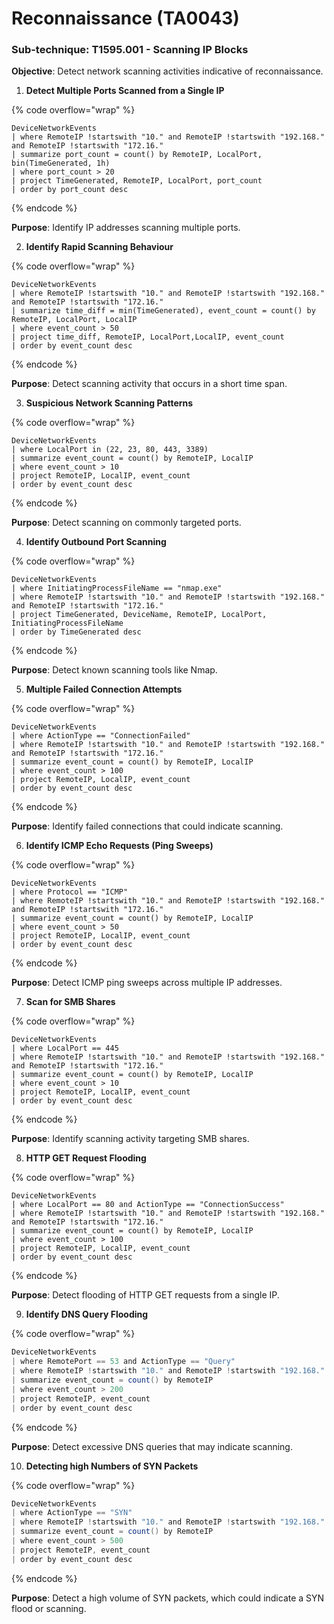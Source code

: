 # Reconnaissance (TA0043)

### **Sub-technique: T1595.001 - Scanning IP Blocks**

**Objective**: Detect network scanning activities indicative of reconnaissance.&#x20;

1. **Detect Multiple Ports Scanned from a Single IP**

{% code overflow="wrap" %}
```kusto
DeviceNetworkEvents
| where RemoteIP !startswith "10." and RemoteIP !startswith "192.168." and RemoteIP !startswith "172.16."
| summarize port_count = count() by RemoteIP, LocalPort, bin(TimeGenerated, 1h)
| where port_count > 20
| project TimeGenerated, RemoteIP, LocalPort, port_count
| order by port_count desc
```
{% endcode %}

**Purpose**: Identify IP addresses scanning multiple ports.

2. **Identify Rapid Scanning Behaviour**

{% code overflow="wrap" %}
```kusto
DeviceNetworkEvents
| where RemoteIP !startswith "10." and RemoteIP !startswith "192.168." and RemoteIP !startswith "172.16."
| summarize time_diff = min(TimeGenerated), event_count = count() by RemoteIP, LocalPort, LocalIP
| where event_count > 50
| project time_diff, RemoteIP, LocalPort,LocalIP, event_count
| order by event_count desc
```
{% endcode %}

**Purpose**: Detect scanning activity that occurs in a short time span.

3. **Suspicious Network Scanning Patterns**

{% code overflow="wrap" %}
```kusto
DeviceNetworkEvents
| where LocalPort in (22, 23, 80, 443, 3389)
| summarize event_count = count() by RemoteIP, LocalIP
| where event_count > 10
| project RemoteIP, LocalIP, event_count
| order by event_count desc
```
{% endcode %}

**Purpose**: Detect scanning on commonly targeted ports.

4. **Identify Outbound Port Scanning**

{% code overflow="wrap" %}
```kusto
DeviceNetworkEvents
| where InitiatingProcessFileName == "nmap.exe"
| where RemoteIP !startswith "10." and RemoteIP !startswith "192.168." and RemoteIP !startswith "172.16."
| project TimeGenerated, DeviceName, RemoteIP, LocalPort, InitiatingProcessFileName
| order by TimeGenerated desc
```
{% endcode %}

**Purpose**: Detect known scanning tools like Nmap.

5. **Multiple Failed Connection Attempts**

{% code overflow="wrap" %}
```kusto
DeviceNetworkEvents
| where ActionType == "ConnectionFailed"
| where RemoteIP !startswith "10." and RemoteIP !startswith "192.168." and RemoteIP !startswith "172.16."
| summarize event_count = count() by RemoteIP, LocalIP
| where event_count > 100
| project RemoteIP, LocalIP, event_count
| order by event_count desc
```
{% endcode %}

**Purpose**: Identify failed connections that could indicate scanning.

6. **Identify ICMP Echo Requests (Ping Sweeps)**

{% code overflow="wrap" %}
```kusto
DeviceNetworkEvents
| where Protocol == "ICMP"
| where RemoteIP !startswith "10." and RemoteIP !startswith "192.168." and RemoteIP !startswith "172.16."
| summarize event_count = count() by RemoteIP, LocalIP
| where event_count > 50
| project RemoteIP, LocalIP, event_count
| order by event_count desc
```
{% endcode %}

**Purpose**: Detect ICMP ping sweeps across multiple IP addresses.

7. **Scan for SMB Shares**

{% code overflow="wrap" %}
```kusto
DeviceNetworkEvents
| where LocalPort == 445
| where RemoteIP !startswith "10." and RemoteIP !startswith "192.168." and RemoteIP !startswith "172.16."
| summarize event_count = count() by RemoteIP, LocalIP
| where event_count > 10
| project RemoteIP, LocalIP, event_count
| order by event_count desc
```
{% endcode %}

**Purpose**: Identify scanning activity targeting SMB shares.

8. **HTTP GET Request Flooding**

{% code overflow="wrap" %}
```kusto
DeviceNetworkEvents
| where LocalPort == 80 and ActionType == "ConnectionSuccess"
| where RemoteIP !startswith "10." and RemoteIP !startswith "192.168." and RemoteIP !startswith "172.16."
| summarize event_count = count() by RemoteIP, LocalIP
| where event_count > 100
| project RemoteIP, LocalIP, event_count
| order by event_count desc
```
{% endcode %}

**Purpose**: Detect flooding of HTTP GET requests from a single IP.

9. **Identify DNS Query Flooding**

{% code overflow="wrap" %}
```cs
DeviceNetworkEvents
| where RemotePort == 53 and ActionType == "Query"
| where RemoteIP !startswith "10." and RemoteIP !startswith "192.168." and RemoteIP !startswith "172.16."
| summarize event_count = count() by RemoteIP
| where event_count > 200
| project RemoteIP, event_count
| order by event_count desc
```
{% endcode %}

**Purpose**: Detect excessive DNS queries that may indicate scanning.

10. **Detecting high Numbers of SYN Packets**

{% code overflow="wrap" %}
```cs
DeviceNetworkEvents
| where ActionType == "SYN"
| where RemoteIP !startswith "10." and RemoteIP !startswith "192.168." and RemoteIP !startswith "172.16."
| summarize event_count = count() by RemoteIP
| where event_count > 500
| project RemoteIP, event_count
| order by event_count desc
```
{% endcode %}

**Purpose**: Detect a high volume of SYN packets, which could indicate a SYN flood or scanning.
